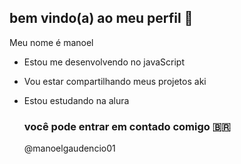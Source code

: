 ## bem vindo(a) ao meu perfil 🥇

Meu nome é manoel

- Estou me desenvolvendo no javaScript
- Vou estar compartilhando meus projetos aki 
- Estou estudando na alura

  ### você pode entrar em contado comigo 🇧🇷
  @manoelgaudencio01

